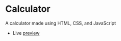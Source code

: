 # Calculator
A calculator made using HTML, CSS, and JavaScript

- Live [preview](https://monaxx.github.io/Calculator/)
